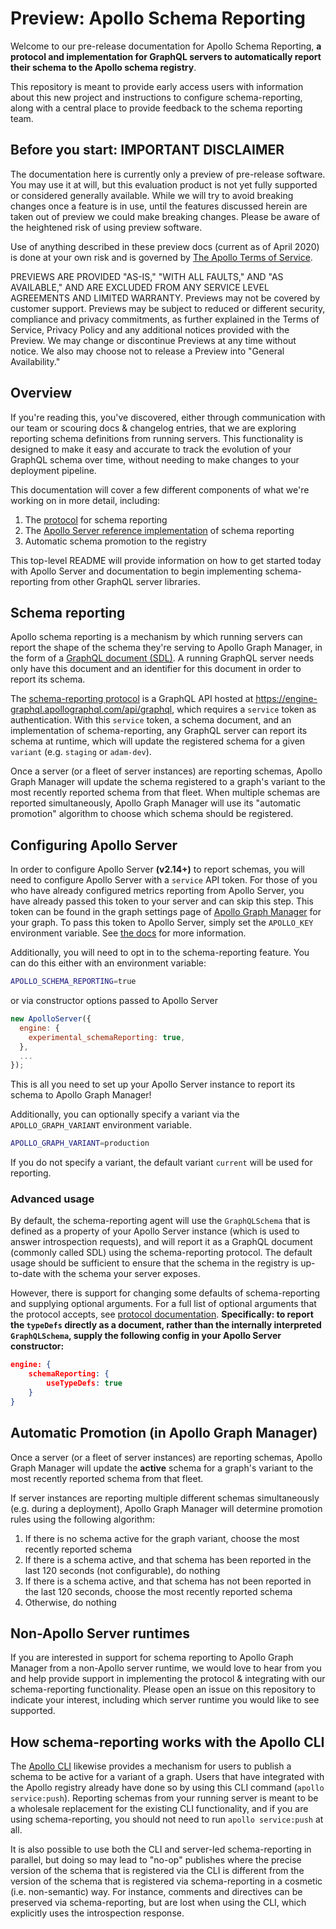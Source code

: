 # Preview: Apollo Schema Reporting

Welcome to our pre-release documentation for Apollo Schema Reporting, **a protocol and implementation for GraphQL servers to automatically report their schema to the Apollo schema registry**.

This repository is meant to provide early access users with information about this new project and instructions to configure schema-reporting, along with a central place to provide feedback to the schema reporting team.

## Before you start: IMPORTANT DISCLAIMER

The documentation here is currently only a preview of pre-release software. You may use it at will, but this evaluation product is not yet fully supported or considered generally available. While we will try to avoid breaking changes once a feature is in use, until the features discussed herein are taken out of preview we could make breaking changes. Please be aware of the heightened risk of using preview software.

Use of anything described in these preview docs (current as of April 2020) is done at your own risk and is governed by [The Apollo Terms of Service](https://www.apollographql.com/Apollo-Terms-of-Service.pdf).

PREVIEWS ARE PROVIDED "AS-IS," "WITH ALL FAULTS," AND "AS AVAILABLE," AND ARE EXCLUDED FROM ANY SERVICE LEVEL AGREEMENTS AND LIMITED WARRANTY. Previews may not be covered by customer support. Previews may be subject to reduced or different security, compliance and privacy commitments, as further explained in the Terms of Service, Privacy Policy and any additional notices provided with the Preview. We may change or discontinue Previews at any time without notice. We also may choose not to release a Preview into "General Availability."

## Overview

If you're reading this, you've discovered, either through communication with our team or scouring docs & changelog entries, that we are exploring reporting schema definitions from running servers. This functionality is designed to make it easy and accurate to track the evolution of your GraphQL schema over time, without needing to make changes to your deployment pipeline.

This documentation will cover a few different components of what we're working on in more detail, including:

1. The [protocol](./schema-reporting-protocol.md) for schema reporting
2. The [Apollo Server reference implementation](https://github.com/apollographql/apollo-server/pull/4084) of schema reporting
3. Automatic schema promotion to the registry

This top-level README will provide information on how to get started today with Apollo Server and documentation to begin implementing schema-reporting from other GraphQL server libraries.

## Schema reporting

Apollo schema reporting is a mechanism by which running servers can report the shape of the schema they're serving to Apollo Graph Manager, in the form of a [GraphQL document (SDL)](https://www.apollographql.com/docs/apollo-server/schema/schema/#the-schema-definition-language). A running GraphQL server needs only have this document and an identifier for this document in order to report its schema.

The [schema-reporting protocol](./schema-reporting-protocol.md) is a GraphQL API hosted at https://engine-graphql.apollographql.com/api/graphql, which requires a `service` token as authentication. With this `service` token, a schema document, and an implementation of schema-reporting, any GraphQL server can report its schema at runtime, which will update the registered schema for a given `variant` (e.g. `staging` or `adam-dev`).

Once a server (or a fleet of server instances) are reporting schemas, Apollo Graph Manager will update the schema registered to a graph's variant to the most recently reported schema from that fleet. When multiple schemas are reported simultaneously, Apollo Graph Manager will use its "automatic promotion" algorithm to choose which schema should be registered.

## Configuring Apollo Server

In order to configure Apollo Server **(v2.14+)** to report schemas, you will need to configure Apollo Server with a `service` API token. For those of you who have already configured metrics reporting from Apollo Server, you have already passed this token to your server and can skip this step. This token can be found in the graph settings page of [Apollo Graph Manager](https://engine.apollographql.com) for your graph. To pass this token to Apollo Server, simply set the `APOLLO_KEY` environment variable.  See [the docs](https://www.apollographql.com/docs/graph-manager/setup-analytics/) for more information.

Additionally, you will need to opt in to the schema-reporting feature. You can do this either with an environment variable:

```sh
APOLLO_SCHEMA_REPORTING=true
```

or via constructor options passed to Apollo Server

```js
new ApolloServer({
  engine: {
    experimental_schemaReporting: true,
  },
  ...
});
```

This is all you need to set up your Apollo Server instance to report its schema to Apollo Graph Manager!

Additionally, you can optionally specify a variant via the `APOLLO_GRAPH_VARIANT` environment variable.

```sh
APOLLO_GRAPH_VARIANT=production
```

If you do not specify a variant, the default variant `current` will be used for reporting.

### Advanced usage

By default, the schema-reporting agent will use the `GraphQLSchema` that is defined as a property of your Apollo Server instance (which is used to answer introspection requests), and will report it as a GraphQL document (commonly called SDL) using the schema-reporting protocol. The default usage should be sufficient to ensure that the schema in the registry is up-to-date with the schema your server exposes.

However, there is support for changing some defaults of schema-reporting and supplying optional arguments. For a full list of optional arguments that the protocol accepts, see [protocol documentation](./TODO!). **Specifically: to report the `typeDefs` directly as a document, rather than the internally interpreted `GraphQLSchema`, supply the following config in your Apollo Server constructor:**

```json
engine: {
	schemaReporting: {
		useTypeDefs: true
	}
}
```

## Automatic Promotion (in Apollo Graph Manager)

Once a server (or a fleet of server instances) are reporting schemas, Apollo Graph Manager will update the **active** schema for a graph's variant to the most recently reported schema from that fleet.

If server instances are reporting multiple different schemas simultaneously (e.g. during a deployment), Apollo Graph Manager will determine promotion rules using the following algorithm:

1. If there is no schema active for the graph variant, choose the most recently reported schema
2. If there is a schema active, and that schema has been reported in the last 120 seconds (not configurable), do nothing
3. If there is a schema active, and that schema has not been reported in the last 120 seconds, choose the most recently reported schema
4. Otherwise, do nothing

## Non-Apollo Server runtimes

If you are interested in support for schema reporting to Apollo Graph Manager from a non-Apollo server runtime, we would love to hear from you and help provide support in implementing the protocol & integrating with our schema-reporting functionality. Please open an issue on this repository to indicate your interest, including which server runtime you would like to see supported.

## How schema-reporting works with the Apollo CLI

The [Apollo CLI](https://www.apollographql.com/docs/devtools/cli/) likewise provides a mechanism for users to publish a schema to be active for a variant of a graph. Users that have integrated with the Apollo registry already have done so by using this CLI command (`apollo service:push`). Reporting schemas from your running server is meant to be a wholesale replacement for the existing CLI functionality, and if you are using schema-reporting, you should not need to run `apollo service:push` at all.

It is also possible to use both the CLI and server-led schema-reporting in parallel, but doing so may lead to "no-op" publishes where the precise version of the schema that is registered via the CLI is different from the version of the schema that is registered via schema-reporting in a cosmetic (i.e. non-semantic) way. For instance, comments and directives can be preserved via schema-reporting, but are lost when using the CLI, which explicitly uses the introspection response.